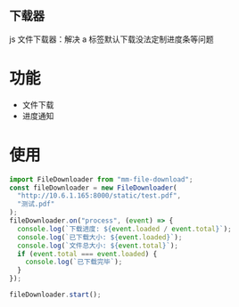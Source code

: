 ## 下载器

js 文件下载器：解决 a 标签默认下载没法定制进度条等问题

# 功能

- 文件下载
- 进度通知

# 使用

```javascript
import FileDownloader from "mm-file-download";
const fileDownloader = new FileDownloader(
  "http://10.6.1.165:8000/static/test.pdf",
  "测试.pdf"
);
fileDownloader.on("process", (event) => {
  console.log(`下载进度: ${event.loaded / event.total}`);
  console.log(`已下载大小: ${event.loaded}`);
  console.log(`文件总大小: ${event.total}`);
  if (event.total === event.loaded) {
    console.log(`已下载完毕`);
  }
});

fileDownloader.start();
```

